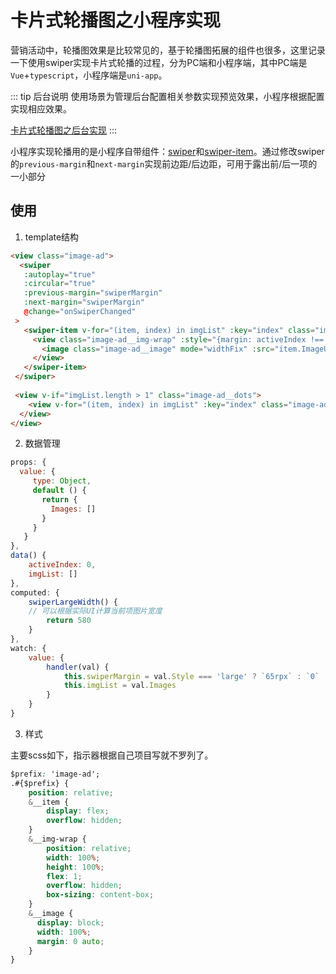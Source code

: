 # 卡片式轮播图之小程序实现
营销活动中，轮播图效果是比较常见的，基于轮播图拓展的组件也很多，这里记录一下使用swiper实现卡片式轮播的过程，分为PC端和小程序端，其中PC端是```Vue```+```typescript```，小程序端是```uni-app```。

::: tip 后台说明
使用场景为管理后台配置相关参数实现预览效果，小程序根据配置实现相应效果。

[卡片式轮播图之后台实现](../vue/swiper.html)
:::


小程序实现轮播用的是小程序自带组件：[swiper](https://developers.weixin.qq.com/miniprogram/dev/component/swiper.html)和[swiper-item](https://developers.weixin.qq.com/miniprogram/dev/component/swiper-item.html)。通过修改swiper的```previous-margin```和```next-margin```实现前边距/后边距，可用于露出前/后一项的一小部分
## 使用

1. template结构
```html
<view class="image-ad">
  <swiper
   :autoplay="true"
   :circular="true"
   :previous-margin="swiperMargin"
   :next-margin="swiperMargin"
   @change="onSwiperChanged"
 >
   <swiper-item v-for="(item, index) in imgList" :key="index" class="image-ad__item">
     <view class="image-ad__img-wrap" :style="{margin: activeIndex !== index ? '0 10rpx' : 0}">
       <image class="image-ad__image" mode="widthFix" :src="item.ImageUrl" :style="{width: swiperLargeWidth + 'rpx'}" />
     </view>
   </swiper-item>
 </swiper>
 
 <view v-if="imgList.length > 1" class="image-ad__dots">
    <view v-for="(item, index) in imgList" :key="index" class="image-ad__dot" :class="{'is-active': activeIndex === index}" />
  </view>
</view>
```
2. 数据管理
```js
props: {
  value: {
     type: Object,
     default () {
       return {
       	 Images: []
       }
     }
   }
},
data() {
	activeIndex: 0,
	imgList: []
},
computed: {
	swiperLargeWidth() {
	// 可以根据实际UI计算当前项图片宽度
		return 580
	}
},
watch: {
	value: {
		handler(val) {
			this.swiperMargin = val.Style === 'large' ? `65rpx` : `0`
			this.imgList = val.Images
		}
	}
}
```
3. 样式

主要scss如下，指示器根据自己项目写就不罗列了。
```css
$prefix: 'image-ad';
.#{$prefix} {
	position: relative;
	&__item {
        display: flex;
        overflow: hidden;
    }
    &__img-wrap {
		position: relative;
	    width: 100%;
		height: 100%;
		flex: 1;
		overflow: hidden;
		box-sizing: content-box;
    }
    &__image {
      display: block;
      width: 100%;
      margin: 0 auto;
    }
}
```